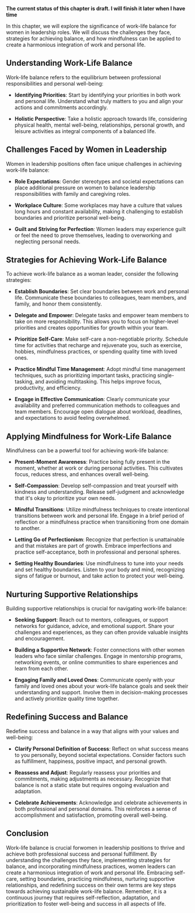**The current status of this chapter is draft. I will finish it later when I have time**

In this chapter, we will explore the significance of work-life balance for women in leadership roles. We will discuss the challenges they face, strategies for achieving balance, and how mindfulness can be applied to create a harmonious integration of work and personal life.

Understanding Work-Life Balance
-------------------------------

Work-life balance refers to the equilibrium between professional responsibilities and personal well-being:

* **Identifying Priorities**: Start by identifying your priorities in both work and personal life. Understand what truly matters to you and align your actions and commitments accordingly.

* **Holistic Perspective**: Take a holistic approach towards life, considering physical health, mental well-being, relationships, personal growth, and leisure activities as integral components of a balanced life.

Challenges Faced by Women in Leadership
---------------------------------------

Women in leadership positions often face unique challenges in achieving work-life balance:

* **Role Expectations**: Gender stereotypes and societal expectations can place additional pressure on women to balance leadership responsibilities with family and caregiving roles.

* **Workplace Culture**: Some workplaces may have a culture that values long hours and constant availability, making it challenging to establish boundaries and prioritize personal well-being.

* **Guilt and Striving for Perfection**: Women leaders may experience guilt or feel the need to prove themselves, leading to overworking and neglecting personal needs.

Strategies for Achieving Work-Life Balance
------------------------------------------

To achieve work-life balance as a woman leader, consider the following strategies:

* **Establish Boundaries**: Set clear boundaries between work and personal life. Communicate these boundaries to colleagues, team members, and family, and honor them consistently.

* **Delegate and Empower**: Delegate tasks and empower team members to take on more responsibility. This allows you to focus on higher-level priorities and creates opportunities for growth within your team.

* **Prioritize Self-Care**: Make self-care a non-negotiable priority. Schedule time for activities that recharge and rejuvenate you, such as exercise, hobbies, mindfulness practices, or spending quality time with loved ones.

* **Practice Mindful Time Management**: Adopt mindful time management techniques, such as prioritizing important tasks, practicing single-tasking, and avoiding multitasking. This helps improve focus, productivity, and efficiency.

* **Engage in Effective Communication**: Clearly communicate your availability and preferred communication methods to colleagues and team members. Encourage open dialogue about workload, deadlines, and expectations to avoid feeling overwhelmed.

Applying Mindfulness for Work-Life Balance
------------------------------------------

Mindfulness can be a powerful tool for achieving work-life balance:

* **Present-Moment Awareness**: Practice being fully present in the moment, whether at work or during personal activities. This cultivates focus, reduces stress, and enhances overall well-being.

* **Self-Compassion**: Develop self-compassion and treat yourself with kindness and understanding. Release self-judgment and acknowledge that it's okay to prioritize your own needs.

* **Mindful Transitions**: Utilize mindfulness techniques to create intentional transitions between work and personal life. Engage in a brief period of reflection or a mindfulness practice when transitioning from one domain to another.

* **Letting Go of Perfectionism**: Recognize that perfection is unattainable and that mistakes are part of growth. Embrace imperfections and practice self-acceptance, both in professional and personal spheres.

* **Setting Healthy Boundaries**: Use mindfulness to tune into your needs and set healthy boundaries. Listen to your body and mind, recognizing signs of fatigue or burnout, and take action to protect your well-being.

Nurturing Supportive Relationships
----------------------------------

Building supportive relationships is crucial for navigating work-life balance:

* **Seeking Support**: Reach out to mentors, colleagues, or support networks for guidance, advice, and emotional support. Share your challenges and experiences, as they can often provide valuable insights and encouragement.

* **Building a Supportive Network**: Foster connections with other women leaders who face similar challenges. Engage in mentorship programs, networking events, or online communities to share experiences and learn from each other.

* **Engaging Family and Loved Ones**: Communicate openly with your family and loved ones about your work-life balance goals and seek their understanding and support. Involve them in decision-making processes and actively prioritize quality time together.

Redefining Success and Balance
------------------------------

Redefine success and balance in a way that aligns with your values and well-being:

* **Clarify Personal Definition of Success**: Reflect on what success means to you personally, beyond societal expectations. Consider factors such as fulfillment, happiness, positive impact, and personal growth.

* **Reassess and Adjust**: Regularly reassess your priorities and commitments, making adjustments as necessary. Recognize that balance is not a static state but requires ongoing evaluation and adaptation.

* **Celebrate Achievements**: Acknowledge and celebrate achievements in both professional and personal domains. This reinforces a sense of accomplishment and satisfaction, promoting overall well-being.

Conclusion
----------

Work-life balance is crucial forwomen in leadership positions to thrive and achieve both professional success and personal fulfillment. By understanding the challenges they face, implementing strategies for balance, and incorporating mindfulness practices, women leaders can create a harmonious integration of work and personal life. Embracing self-care, setting boundaries, practicing mindfulness, nurturing supportive relationships, and redefining success on their own terms are key steps towards achieving sustainable work-life balance. Remember, it is a continuous journey that requires self-reflection, adaptation, and prioritization to foster well-being and success in all aspects of life.
